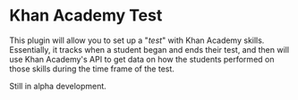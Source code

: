 Khan Academy Test
=================

This plugin will allow you to set up a "*test*" with Khan Academy skills. Essentially,
it tracks when a student began and ends their test, and then will use Khan Academy's
API to get data on how the students performed on those skills during the time frame
of the test.

Still in alpha development.
